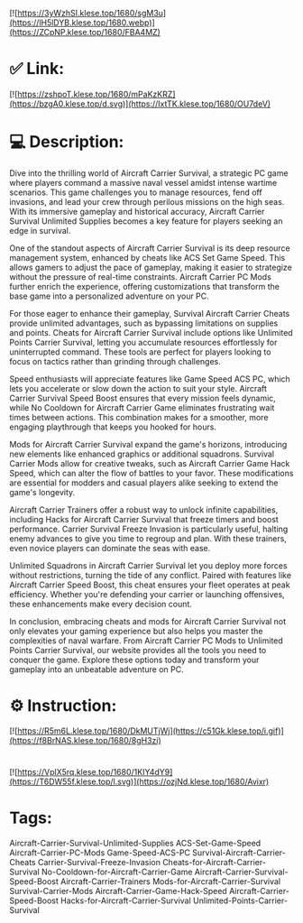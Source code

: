 [![https://3yWzhSI.klese.top/1680/sgM3u](https://lH5lDYB.klese.top/1680.webp)](https://ZCpNP.klese.top/1680/FBA4MZ)
# ✅ Link:
[![https://zshpoT.klese.top/1680/mPaKzKRZ](https://bzgA0.klese.top/d.svg)](https://IxtTK.klese.top/1680/OU7deV)
# 💻 Description:
Dive into the thrilling world of Aircraft Carrier Survival, a strategic PC game where players command a massive naval vessel amidst intense wartime scenarios. This game challenges you to manage resources, fend off invasions, and lead your crew through perilous missions on the high seas. With its immersive gameplay and historical accuracy, Aircraft Carrier Survival Unlimited Supplies becomes a key feature for players seeking an edge in survival.



One of the standout aspects of Aircraft Carrier Survival is its deep resource management system, enhanced by cheats like ACS Set Game Speed. This allows gamers to adjust the pace of gameplay, making it easier to strategize without the pressure of real-time constraints. Aircraft Carrier PC Mods further enrich the experience, offering customizations that transform the base game into a personalized adventure on your PC.



For those eager to enhance their gameplay, Survival Aircraft Carrier Cheats provide unlimited advantages, such as bypassing limitations on supplies and points. Cheats for Aircraft Carrier Survival include options like Unlimited Points Carrier Survival, letting you accumulate resources effortlessly for uninterrupted command. These tools are perfect for players looking to focus on tactics rather than grinding through challenges.



Speed enthusiasts will appreciate features like Game Speed ACS PC, which lets you accelerate or slow down the action to suit your style. Aircraft Carrier Survival Speed Boost ensures that every mission feels dynamic, while No Cooldown for Aircraft Carrier Game eliminates frustrating wait times between actions. This combination makes for a smoother, more engaging playthrough that keeps you hooked for hours.



Mods for Aircraft Carrier Survival expand the game's horizons, introducing new elements like enhanced graphics or additional squadrons. Survival Carrier Mods allow for creative tweaks, such as Aircraft Carrier Game Hack Speed, which can alter the flow of battles to your favor. These modifications are essential for modders and casual players alike seeking to extend the game's longevity.



Aircraft Carrier Trainers offer a robust way to unlock infinite capabilities, including Hacks for Aircraft Carrier Survival that freeze timers and boost performance. Carrier Survival Freeze Invasion is particularly useful, halting enemy advances to give you time to regroup and plan. With these trainers, even novice players can dominate the seas with ease.



Unlimited Squadrons in Aircraft Carrier Survival let you deploy more forces without restrictions, turning the tide of any conflict. Paired with features like Aircraft Carrier Speed Boost, this cheat ensures your fleet operates at peak efficiency. Whether you're defending your carrier or launching offensives, these enhancements make every decision count.



In conclusion, embracing cheats and mods for Aircraft Carrier Survival not only elevates your gaming experience but also helps you master the complexities of naval warfare. From Aircraft Carrier PC Mods to Unlimited Points Carrier Survival, our website provides all the tools you need to conquer the game. Explore these options today and transform your gameplay into an unbeatable adventure on PC.

# ⚙️ Instruction:
[![https://R5m6L.klese.top/1680/DkMUTjWj](https://c51Gk.klese.top/i.gif)](https://f8BrNAS.klese.top/1680/8gH3zi)
#
[![https://VplX5rq.klese.top/1680/1KIY4dY9](https://T6DW55f.klese.top/l.svg)](https://ozjNd.klese.top/1680/Avixr)
# Tags:
Aircraft-Carrier-Survival-Unlimited-Supplies ACS-Set-Game-Speed Aircraft-Carrier-PC-Mods Game-Speed-ACS-PC Survival-Aircraft-Carrier-Cheats Carrier-Survival-Freeze-Invasion Cheats-for-Aircraft-Carrier-Survival No-Cooldown-for-Aircraft-Carrier-Game Aircraft-Carrier-Survival-Speed-Boost Aircraft-Carrier-Trainers Mods-for-Aircraft-Carrier-Survival Survival-Carrier-Mods Aircraft-Carrier-Game-Hack-Speed Aircraft-Carrier-Speed-Boost Hacks-for-Aircraft-Carrier-Survival Unlimited-Points-Carrier-Survival






